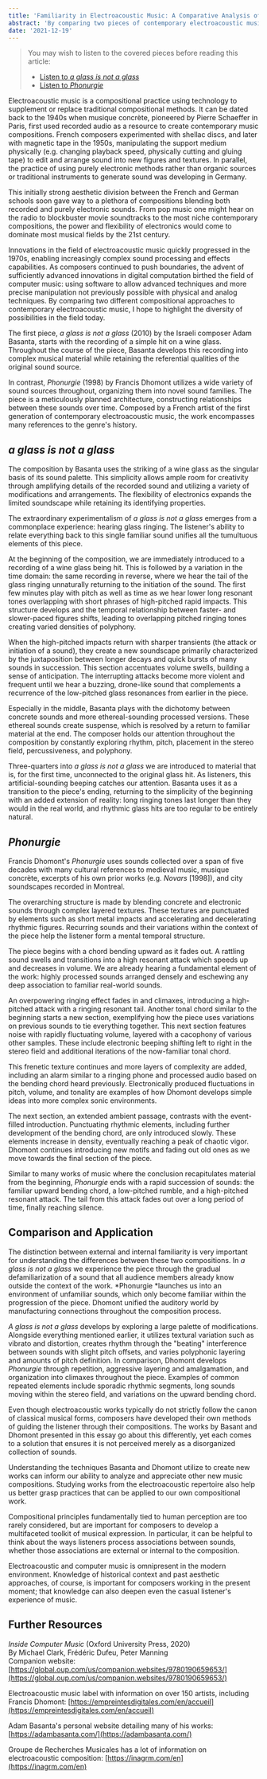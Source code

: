 ```yaml
---
title: 'Familiarity in Electroacoustic Music: A Comparative Analysis of Two Approaches'
abstract: 'By comparing two pieces of contemporary electroacoustic music, “a glass is not a glass” by Adam Basanta and “Phonurgie” by Francis Dhomont, I explore how each uses psychological familiarity and how this can be applied to other music.'
date: '2021-12-19'
---
```


> You may wish to listen to the covered pieces before reading this article:
> 
> - [Listen to *a glass is not a glass*](https://soundcloud.com/adam-basanta/a-glass-is-not-a-glass)
> - [Listen to *Phonurgie*](https://soundcloud.com/user-833777101/phonurgie-aiff-2448) 

Electroacoustic music is a compositional practice using technology to supplement or replace traditional compositional methods. It can be dated back to the 1940s when musique concrète, pioneered by Pierre Schaeffer in Paris, first used recorded audio as a resource to create contemporary music compositions. French composers experimented with shellac discs, and later with magnetic tape in the 1950s, manipulating the support medium physically (e.g. changing playback speed, physically cutting and gluing tape) to edit and arrange sound into new figures and textures. In parallel, the practice of using purely electronic methods rather than organic sources or traditional instruments to generate sound was developing in Germany.

This initially strong aesthetic division between the French and German schools soon gave way to a plethora of compositions blending both recorded and purely electronic sounds. From pop music one might hear on the radio to blockbuster movie soundtracks to the most niche contemporary compositions, the power and flexibility of electronics would come to dominate most musical fields by the 21st century.

Innovations in the field of electroacoustic music quickly progressed in the 1970s, enabling increasingly complex sound processing and effects capabilities. As composers continued to push boundaries, the advent of sufficiently advanced innovations in digital computation birthed the field of computer music: using software to allow advanced techniques and more precise manipulation not previously possible with physical and analog techniques. By comparing  two different compositional approaches to contemporary electroacoustic music, I hope to highlight the diversity of possibilities in the field today.

The first piece, *a glass is not a glass* (2010) by the Israeli composer Adam Basanta, starts with the recording of a simple hit on a wine glass. Throughout the course of the piece, Basanta develops this recording into complex musical material while retaining the referential qualities of the original sound source.

In contrast, *Phonurgie* (1998) by Francis Dhomont utilizes a wide variety of sound sources throughout, organizing them into novel sound families. The piece is a meticulously planned architecture, constructing relationships between these sounds over time. Composed by a French artist of the first generation of contemporary electroacoustic music, the work encompasses many references to the genre's history.

## *a glass is not a glass*

The composition by Basanta uses the striking of a wine glass as the singular basis of its sound palette. This simplicity allows ample room for creativity through amplifying details of the recorded sound and utilizing a variety of modifications and arrangements. The flexibility of electronics expands the limited soundscape while retaining its identifying properties.

The extraordinary experimentalism of *a glass is not a glass* emerges from a commonplace experience: hearing glass ringing. The listener's ability to relate everything back to this single familiar sound unifies all the tumultuous elements of this piece.

At the beginning of the composition, we are immediately introduced to a recording of a wine glass being hit. This is followed by a variation in the time domain: the same recording in reverse, where we hear the tail of the glass ringing unnaturally returning to the initiation of the sound. The first few minutes play with pitch as well as time as we hear lower long resonant tones overlapping with short phrases of high-pitched rapid impacts. This structure develops and the temporal relationship between faster- and slower-paced figures shifts, leading to overlapping pitched ringing tones creating varied densities of polyphony.

When the high-pitched impacts return with sharper transients (the attack or initiation of a sound), they create a new soundscape primarily characterized by the juxtaposition between longer decays and quick bursts of many sounds in succession. This section accentuates volume swells, building a sense of anticipation. The interrupting attacks become more violent and frequent until we hear a buzzing, drone-like sound that complements a recurrence of the low-pitched glass resonances from earlier in the piece. 

Especially in the middle, Basanta plays with the dichotomy between concrete sounds and more ethereal-sounding processed versions. These ethereal sounds create suspense, which is resolved by a return to familiar material at the end. The composer holds our attention throughout the composition by constantly exploring rhythm, pitch, placement in the stereo field, percussiveness, and polyphony.

Three-quarters into *a glass is not a glass* we are introduced to material that is, for the first time, unconnected to the original glass hit. As listeners, this artificial-sounding beeping catches our attention. Basanta uses it as a transition to the piece's ending, returning to the simplicity of the beginning with an added extension of reality: long ringing tones last longer than they would in the real world, and rhythmic glass hits are too regular to be entirely natural.

## *Phonurgie*

Francis Dhomont's *Phonurgie* uses sounds collected over a span of five decades with many cultural references to medieval music, musique concrète, excerpts of his own prior works (e.g. *Novars* [1998]), and city soundscapes recorded in Montreal.

The overarching structure is made by blending concrete and electronic sounds through complex layered textures. These textures are punctuated by elements such as short metal impacts and accelerating and decelerating rhythmic figures. Recurring sounds and their variations within the context of the piece help the listener form a mental temporal structure.

The piece begins with a chord bending upward as it fades out. A rattling sound swells and transitions into a high resonant attack which speeds up and decreases in volume. We are already hearing a fundamental element of the work: highly processed sounds arranged densely and eschewing any deep association to familiar real-world sounds.

An overpowering ringing effect fades in and climaxes, introducing a high-pitched attack with a ringing resonant tail. Another tonal chord similar to the beginning starts a new section, exemplifying how the piece uses variations on previous sounds to tie everything together. This next section features noise with rapidly fluctuating volume, layered with a cacophony of various other samples. These include electronic beeping shifting left to right in the stereo field and additional iterations of the now-familiar tonal chord.

This frenetic texture continues and more layers of complexity are added, including an alarm similar to a ringing phone and processed audio based on the bending chord heard previously. Electronically produced fluctuations in pitch, volume, and tonality are examples of how Dhomont develops simple ideas into more complex sonic environments.

The next section, an extended ambient passage, contrasts with the event-filled introduction. Punctuating rhythmic elements, including further development of the bending chord, are only introduced slowly. These elements increase in density, eventually reaching a peak of chaotic vigor. Dhomont continues introducing new motifs and fading out old ones as we move towards the final section of the piece.

Similar to many works of music where the conclusion recapitulates material from the beginning, *Phonurgie* ends with a rapid succession of sounds: the familiar upward bending chord, a low-pitched rumble, and a high-pitched resonant attack. The tail from this attack fades out over a long period of time, finally reaching silence.

## Comparison and Application

The distinction between external and internal familiarity is very important for understanding the differences between these two compositions. In *a glass is not a glass* we experience the piece through the gradual defamiliarization of a sound that all audience members already know outside the context of the work. *Phonurgie *launches us into an environment of unfamiliar sounds, which only become familiar within the progression of the piece. Dhomont unified the auditory world by manufacturing connections throughout the composition process.

*A glass is not a glass* develops by exploring a large palette of modifications. Alongside everything mentioned earlier, it utilizes textural variation such as vibrato and distortion, creates rhythm through the "beating" interference between sounds with slight pitch offsets, and varies polyphonic layering and amounts of pitch definition. In comparison, Dhomont develops *Phonurgie* through repetition, aggressive layering and amalgamation, and organization into climaxes throughout the piece. Examples of common repeated elements include sporadic rhythmic segments, long sounds moving within the stereo field, and variations on the upward bending chord.

Even though electroacoustic works typically do not strictly follow the canon of classical musical forms, composers have developed their own methods of guiding the listener through their compositions. The works by Basant and Dhomont presented in this essay go about this differently, yet each comes to a solution that ensures it is not perceived merely as a disorganized collection of sounds.

Understanding the techniques Basanta and Dhomont utilize to create new works can inform our ability to analyze and appreciate other new music compositions. Studying works from the electroacoustic repertoire also help us better grasp practices that can be applied to our own compositional work.

Compositional principles fundamentally tied to human perception are too rarely considered, but are important for composers to develop a multifaceted toolkit of musical expression. In particular, it can be helpful to think about the ways listeners process associations between sounds, whether those associations are external or internal to the composition.

Electroacoustic and computer music is omnipresent in the modern environment. Knowledge of historical context and past aesthetic approaches, of course, is important for composers working in the present moment; that knowledge can also deepen even the casual listener's experience of music.

## Further Resources

*Inside Computer Music* (Oxford University Press, 2020)  
By Michael Clark, Frédéric Dufeu, Peter Manning  
Companion website: [https://global.oup.com/us/companion.websites/9780190659653/](https://global.oup.com/us/companion.websites/9780190659653/)

Electroacoustic music label with information on over 150 artists, including Francis Dhomont: [https://empreintesdigitales.com/en/accueil](https://empreintesdigitales.com/en/accueil)

Adam Basanta's personal website detailing many of his works: [https://adambasanta.com/](https://adambasanta.com/)

Groupe de Recherches Musicales has a lot of information on electroacoustic composition: [https://inagrm.com/en](https://inagrm.com/en)
